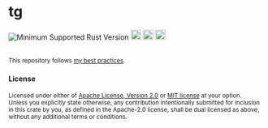 # tg
![Minimum Supported Rust Version](https://img.shields.io/badge/rustc-1.74+-ab6000.svg)
[<img alt="crates.io" src="https://img.shields.io/crates/v/tg.svg?style=for-the-badge&color=fc8d62&logo=rust" height="20">](https://crates.io/crates/tg)
[<img alt="docs.rs" src="https://img.shields.io/badge/docs.rs-tg-66c2a5?style=for-the-badge&labelColor=555555&logo=docs.rs" height="20">](https://docs.rs/tg)
[<img alt="build status" src="https://img.shields.io/github/actions/workflow/status/valeratrades/tg/ci.yml?branch=master&style=for-the-badge" height="20">](https://github.com/valeratrades/tg/actions?query=branch%3Amaster)

<br>

<sup>
This repository follows <a href="https://github.com/valeratrades/.github/tree/master/best_practices">my best practices</a>.
</sup>

#### License

<sup>
Licensed under either of <a href="LICENSE-APACHE">Apache License, Version
2.0</a> or <a href="LICENSE-MIT">MIT license</a> at your option.
</sup>

<br>

<sub>
Unless you explicitly state otherwise, any contribution intentionally submitted
for inclusion in this crate by you, as defined in the Apache-2.0 license, shall
be dual licensed as above, without any additional terms or conditions.
</sub>
